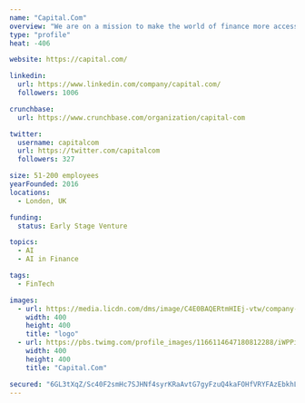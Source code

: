 ```yaml
---
name: "Capital.Com"
overview: "We are on a mission to make the world of finance more accessible, engaging and useful."
type: "profile"
heat: -406

website: https://capital.com/

linkedin:
  url: https://www.linkedin.com/company/capital.com/
  followers: 1006

crunchbase:
  url: https://www.crunchbase.com/organization/capital-com

twitter:
  username: capitalcom
  url: https://twitter.com/capitalcom
  followers: 327

size: 51-200 employees
yearFounded: 2016
locations:
  - London, UK

funding:
  status: Early Stage Venture

topics:
  - AI
  - AI in Finance

tags:
  - FinTech

images:
  - url: https://media.licdn.com/dms/image/C4E0BAQERtmHIEj-vtw/company-logo_400_400/0?e=1582761600&v=beta&t=KpeGG8fxXERd_1w75UNVRwqqXgFbwqqvKAcXrero0-4
    width: 400
    height: 400
    title: "logo"
  - url: https://pbs.twimg.com/profile_images/1166114647180812288/iWPPi_wm_400x400.png
    width: 400
    height: 400
    title: "Capital.Com"

secured: "6GL3tXqZ/Sc40F2smHc7SJHNf4syrKRaAvtG7gyFzuQ4kaFOHfVRYFAzEbkhL15ijb/2GIFaU/OBjnsmpriunvr9A+gaoWBtsxeVid2kDmhZhg+wk4mxUj+BxTg7SSDuRfpBWk4OFZtA8hgM1k3xDhwdXb+YxTMKGjboi50gfld9uijAn6wGALVYWITPFBaMDkhQ7H09mYIQeRsW9vGLdzDDSguzaW1Nf9fdxtYvD/mpXzzwEiohSJ+dO+l48fPV1nknOo3wigeF6aH6vVNHubeRaRpS1fba0LYAANRFauUGaU0NZcO9NibUQJgiqZOP;tQVcnPyiqK9u72Usvoe67w=="
---
```



